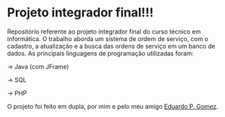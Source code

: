 # Projeto integrador final!!!
Repositório referente ao projeto integrador final do curso técnico em informática. 
O trabalho aborda um sistema de ordem de serviço, com o cadastro, a atualização e a busca das ordens de serviço em um banco de dados.
As principais linguagens de programação utilizadas foram:

-> Java (com JFrame)

-> SQL

-> PHP

O projeto foi feito em dupla, por mim e pelo meu amigo [Eduardo P. Gomez](https://github.com/EduApps-CDG).
